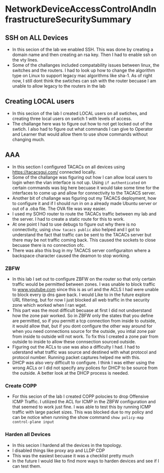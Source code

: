 # NetworkDeviceAccessControlAndInfrastructureSecuritySummary

## SSH on ALL Devices 
- In this secion of the lab we enabled SSH. This was done by creating a domain name and then creating an rsa key. Then I had to enable ssh on the vty lines. 
- Some of the challanges included compatability issues between linux, the switches and the routers. I had to look up how to change the algorithm type on Linux to support legacy mac algorithms like sha-1. As of right now, I still dont think the swtiches can ssh with the router becuase I am unable to allow legacy to the routers in the lab 

## Creating LOCAL users 
- In this secion of the lab I created LOCAL users on all swtiches, and creating three local users on swtich 1 with levels of access. 
- The challange here was to figure out how to not get locked out of the swtich. I also had to figure out what commands I can give to Operator and Learner that would allow them to use show commands without changing much. 

## AAA
- In this section I configured TACACs on all devices using https://tacacsgui.com/ connected locally. 
- Some of the challange was figuring out how I can allow local users to login when the vlan interface is not up. Using `if authenticated` on certain commands was big here becuase it would take some time for the interfaces to come up and allow for connectivity to the TACACS server. 
- Another bit of challange was figuring out my TACACS deployment, how to configure it and if I should run in on a already made Ubuntu server or out of a .oba file. The OVA file was way easier. 
- I used my SOHO router to route the TACACs traffic between my lab and the server. I had to create a static route for this to work. 
- At one point I had to use debugs to figure out why there is no connectivity, using `show tacacs public` also helped and I got to understand the fact that traffic can be sent to the TACACs server but there may be not traffic coming back. This caused the sockets to close becuase there is no connection ofc. 
- There was also this bug in my TACACS server configuraiton where a backspace character caused the deamon to stop working. 

### ZBFW 
- In this lab I set out to configure ZBFW on the router so that only certain traffic would be permitted between zones. I was unable to block traffic to www.youtube.com since this is as url and the ACLS I had were unable to block every ip dns gave back. I would Like to in the future explore URL filtering, but for now I just blocked all web traffic in the security zone which worked when I ran wget. 
- This part was the most difficult becuase at first I did not undserstand how the zone pair worked. So in ZBFW only the states that you define are permitted, so if you permitt a tcp connection from inside to outside, it would allow that, but if you dont configure the other way around for when you need connections source for the outside, you intial zone pair from inside to outside will not work. To fix this I created a zone pair from outside to inside to allow these connsection sourced outside. 
- Figuring out the ACLs to use was also a difficulty I had. I had to uderstand what traffic was source and destined with what protocol and protocol number. Running packet captures helped me with this. 
- DHCP was also very difficult to configure. I think I was either using the wrong ACLs or I did not specify any polices for DHCP to be source from the outside. A better look at the DHCP process is needed. 


### Create COPP 
- For this secion of the lab I created COPP polocies to drop Offensive ICMP Traffic. I utilized the ACL for ICMP in the ZBFW configuration and that seemed to work just fine. I was able to test this by running ICMP traffic with large packet sizes. This was blocked due to my policy and can be notice when running the show command `show policy-map control-plane input`

### Harden all Devices 
- In this secion I hardend all the devices in the topology. 
- I disabled things like proxy arp and LLDP CDP 
- This was the easiest becuase it was a checklist pretty much
- In the future I would like to find more ways to harden devices and see if I can test them. 



